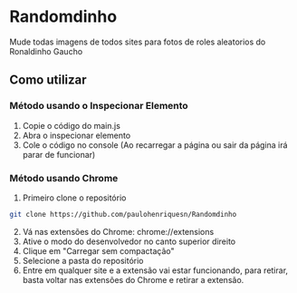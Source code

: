# Randomdinho
Mude todas imagens de todos sites para fotos de roles aleatorios do Ronaldinho Gaucho

## Como utilizar
### Método usando o Inspecionar Elemento
1. Copie o código do main.js
2. Abra o inspecionar elemento
3. Cole o código no console
(Ao recarregar a página ou sair da página irá parar de funcionar)

### Método usando Chrome
1. Primeiro clone o repositório
```bash
git clone https://github.com/paulohenriquesn/Randomdinho
```

2. Vá nas extensões do Chrome: chrome://extensions
3. Ative o modo do desenvolvedor no canto superior direito
4. Clique em "Carregar sem compactação"
5. Selecione a pasta do repositório
6. Entre em qualquer site e a extensão vai estar funcionando, para retirar, basta voltar nas extensões do Chrome e retirar a extensão.
